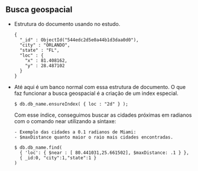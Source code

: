 ## Busca geospacial

 - Estrutura do documento usando no estudo.

   ```
   {
     "_id" : ObjectId("544edc2d5e0a44b1d3daa0d0"),
     "city" : "ORLANDO",
     "state" : "FL",
     "loc" : {
       "x" : 81.408162,
       "y" : 28.487102
     }
   }
   ```

 - Até aqui é um banco normal com essa estrutura de documento. O que faz funcionar a busca geospacial é a criação de um index especial.

   ```
   $ db.db_name.ensureIndex( { loc : "2d" } );
   ```
   Com esse índice, conseguimos buscar as cidades próximas em radianos com o comando near utilizando a sintaxe:

   ```
   - Exemplo das cidades a 0.1 radianos de Miami:
   - $maxDistance quanto maior o raio mais cidades encontradas.

   $ db.db_name.find(
     { 'loc': { $near : [ 80.441031,25.661502], $maxDistance: .1 } },
     { _id:0, "city":1,"state":1 }
   )
   ```
